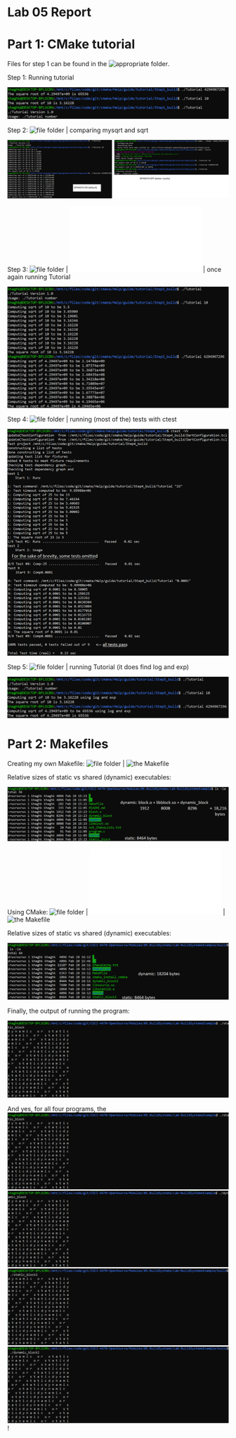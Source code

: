 # Lab 05 Report

# Part 1: CMake tutorial

Files for step 1 can be found in the ![appropriate folder](step1).

Step 1: Running tutorial

![step1](step1/tutorials.PNG)

Step 2: ![file folder](step2) | comparing mysqrt and sqrt

![step2](step2/mymath.png)

Step 3: ![file folder](step3) | ![second CMakeLists here](step3/MathFunctions_CMakeLists.txt) | once again running Tutorial

![step3](step3/rerun.PNG)

Step 4: ![file folder](step4) | running (most of the) tests with ctest

![step4](step4/ctest.png)

Step 5: ![file folder](step5) | running Tutorial (it does find log and exp)

![step5](step5/logexp.PNG)

# Part 2: Makefiles

Creating my own Makefile: ![file folder](part2_mymake) | ![the Makefile](part2_mymake/Makefile)

Relative sizes of static vs shared (dynamic) executables:

![relative sizes](part2_mymake/relativesize.png)

Using CMake: ![file folder](part2_cmake) | ![the CMakeLists](part2_cmake/CMakeLists.txt) | ![the Makefile](part2_cmake/Makefile)

Relative sizes of static vs shared (dynamic) executables:

![relative sizes 2](part2_cmake/relativesize2.png)

Finally, the output of running the program:

![output](part2_mymake/static1.PNG)

And yes, for all four programs, the ![output's](part2_mymake/static1.PNG) ![all](part2_mymake/dynamic1.PNG) ![the](part2_cmake/static2.PNG) ![same](part2_cmake/dynamic2.PNG)!
